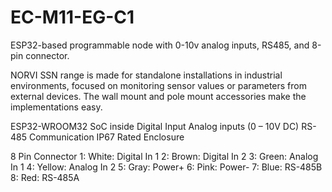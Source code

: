# EC-M11-EG-C1
ESP32-based programmable node with 0-10v analog inputs, RS485, and 8-pin connector.

NORVI SSN range is made for standalone installations in industrial environments, focused on monitoring sensor values or parameters from external devices. 
The wall mount and pole mount accessories make the implementations easy.

ESP32-WROOM32 SoC inside
Digital Input
Analog inputs (0 – 10V DC)
RS-485 Communication
IP67 Rated Enclosure

8 Pin Connector
1:   White:   Digital In 1
2:   Brown:   Digital In 2
3:   Green:   Analog In 1
4:   Yellow:  Analog In 2
5:   Gray:    Power+
6:   Pink:    Power-
7:   Blue:    RS-485B
8:   Red:     RS-485A
